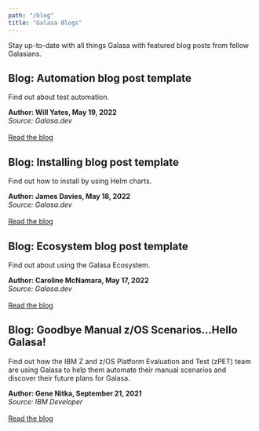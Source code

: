 ```yaml
---
path: "/blog"
title: "Galasa Blogs"
---
```


Stay up-to-date with all things Galasa with featured blog posts from fellow Galasians. 

## Blog: Automation blog post template
Find out about test automation.<br>

**Author: Will Yates, May 19, 2022**<br>
*Source: Galasa.dev*<br><br>
<a href="../../blogs/automating/blog-automating" target="_blank">Read the blog</a>

## Blog: Installing blog post template
Find out how to install by using Helm charts.<br>

**Author: James Davies, May 18, 2022**<br>
*Source: Galasa.dev*<br><br>
<a href="/installing/blog-installing" target="_blank">Read the blog</a>

## Blog: Ecosystem blog post template
Find out about using the Galasa Ecosystem.<br>

**Author: Caroline McNamara, May 17, 2022**<br>
*Source: Galasa.dev*<br><br>
<a href="/ecosystem/blog-ecosystem" target="_blank">Read the blog</a>


## Blog: Goodbye Manual z/OS Scenarios…Hello Galasa! 
Find out how the IBM Z and z/OS Platform Evaluation and Test (zPET) team are using Galasa to help them automate their manual scenarios and discover their future plans for Galasa.<br>

**Author: Gene Nitka, September 21, 2021**<br>
*Source: IBM Developer*<br><br>
<a href="https://community.ibm.com/community/user/ibmz-and-linuxone/blogs/gene-nitka/2021/09/21/goodbye-manual-zos-scenarios-hello-galasa" target="_blank">
 Read the blog</a>

